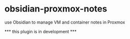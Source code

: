 # obsidian-proxmox-notes
use Obsidian to manage VM and container notes in Proxmox

*** this plugin is in development ***